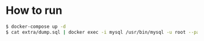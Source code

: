 # How to run

```bash
$ docker-compose up -d
$ cat extra/dump.sql | docker exec -i mysql /usr/bin/mysql -u root --password=thesis thesis
```

